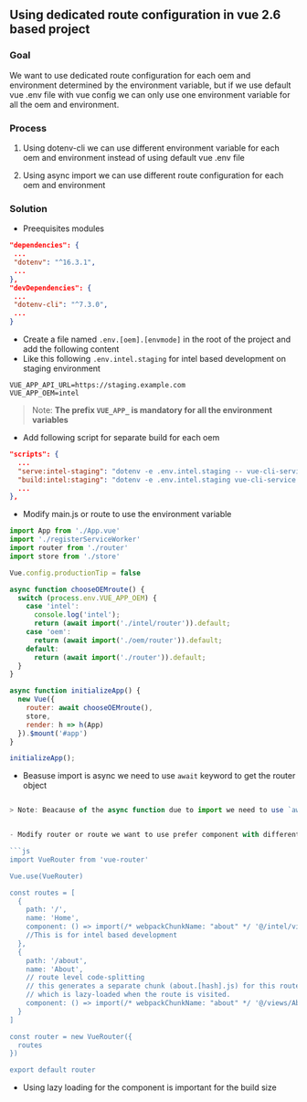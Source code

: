 ## Using dedicated route configuration in vue 2.6 based project 

### Goal
  We want to use dedicated route configuration for each oem and environment determined by the environment variable, but if we use default vue .env file with vue config we can only use one environment variable for all the oem and environment.

### Process

  1. Using dotenv-cli we can use different environment variable for each oem and environment instead of using default vue .env file

  2. Using async import we can use different route configuration for each oem and environment

### Solution

  - Preequisites modules

   ```json
   "dependencies": {
    ...
    "dotenv": "^16.3.1",
    ...
  },
  "devDependencies": {
    ...
    "dotenv-cli": "^7.3.0",
    ...
  }
   ```

  - Create a file named `.env.[oem].[envmode]` in the root of the project and add the following content
  - Like this following `.env.intel.staging` for intel based development on staging environment

  ```env
  VUE_APP_API_URL=https://staging.example.com
  VUE_APP_OEM=intel
  ```
  > Note: **The prefix `VUE_APP_` is mandatory for all the environment variables**


  - Add following script for separate build for each oem

  ```json
  "scripts": {
    ...
    "serve:intel-staging": "dotenv -e .env.intel.staging -- vue-cli-service serve",
    "build:intel:staging": "dotenv -e .env.intel.staging vue-cli-service build --mode staging --dest dist/intel",
    ...
  },
  ```

  - Modify main.js or route to use the environment variable

  ```js 
  import App from './App.vue'
  import './registerServiceWorker'
  import router from './router'
  import store from './store'

  Vue.config.productionTip = false

  async function chooseOEMroute() {
    switch (process.env.VUE_APP_OEM) {
      case 'intel':
        console.log('intel');
        return (await import('./intel/router')).default;
      case 'oem':
        return (await import('./oem/router')).default;
      default:
        return (await import('./router')).default;
    }
  }

  async function initializeApp() {
    new Vue({
      router: await chooseOEMroute(),
      store,
      render: h => h(App)
    }).$mount('#app')
  }

  initializeApp();
  ```

  - Beasuse import is async we need to use `await` keyword to get the router object

  ```js

  > Note: Beacause of the async function due to import we need to use `await` keyword to get the router object
  

  - Modify router or route we want to use prefer component with different oem environment and dev mode

  ```js
  import VueRouter from 'vue-router'

  Vue.use(VueRouter)

  const routes = [
    {
      path: '/',
      name: 'Home',
      component: () => import(/* webpackChunkName: "about" */ '@/intel/views/Home.vue')
      //This is for intel based development
    },
    {
      path: '/about',
      name: 'About',
      // route level code-splitting
      // this generates a separate chunk (about.[hash].js) for this route
      // which is lazy-loaded when the route is visited.
      component: () => import(/* webpackChunkName: "about" */ '@/views/About.vue')
    }
  ]

  const router = new VueRouter({
    routes
  })

  export default router
  ```

  - Using lazy loading for the component is important for the build size

